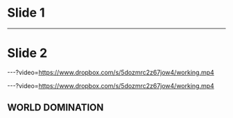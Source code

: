 # Slide 1

---

# Slide 2

---?video=https://www.dropbox.com/s/5dozmrc2z67jow4/working.mp4


---?video=https://www.dropbox.com/s/5dozmrc2z67jow4/working.mp4

## WORLD DOMINATION
